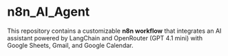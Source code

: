# n8n_AI_Agent
This repository contains a customizable **n8n workflow** that integrates an AI assistant powered by LangChain and OpenRouter (GPT 4.1 mini) with Google Sheets, Gmail, and Google Calendar.
